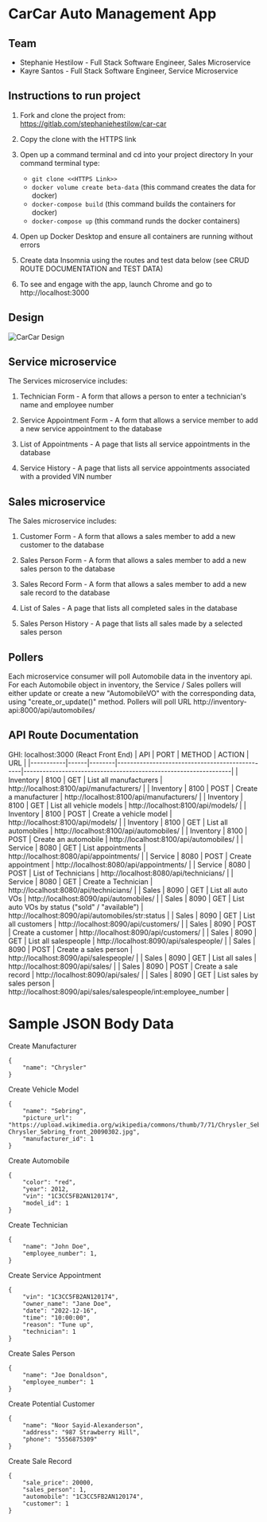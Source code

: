 # CarCar Auto Management App

## Team
* Stephanie Hestilow - Full Stack Software Engineer, Sales Microservice 
* Kayre Santos - Full Stack Software Engineer, Service Microservice

## Instructions to run project
1. Fork and clone the project from: https://gitlab.com/stephaniehestilow/car-car
2. Copy the clone with the HTTPS link
3. Open up a command terminal and cd into your project directory
In your command terminal type:

    - `git clone <<HTTPS Link>>`
    - `docker volume create beta-data` (this command creates the data for docker)
    - `docker-compose build` (this command builds the containers for docker)
    - `docker-compose up` (this command runds the docker containers)

4. Open up Docker Desktop and ensure all containers are running without errors
5. Create data Insomnia using the routes and test data below (see CRUD ROUTE DOCUMENTATION and TEST DATA)
6. To see and engage with the app, launch Chrome and go to http://localhost:3000

## Design
![CarCar Design](/images/CarCarDiagram.png "
CarCar Design")

## Service microservice
The Services microservice includes:
1. Technician Form - A form that allows a person to enter a technician's name and employee number

2. Service Appointment Form - A form that allows a service member to add a new service appointment to the database

3. List of Appointments - A page that lists all service appointments in the database

4. Service History - A page that lists all service appointments associated with a provided VIN number

## Sales microservice
The Sales microservice includes:
1. Customer Form - A form that allows a sales member to add a new customer to the database
    
2. Sales Person Form - A form that allows a sales member to add a new sales person to the database

3. Sales Record Form - A form that allows a sales member to add a new sale record to the database

4. List of Sales - A page that lists all completed sales in the database

5. Sales Person History - A page that lists all sales made by a selected sales person


## Pollers
Each microservice consumer will poll Automobile data in the inventory api.  For each Automobile object in inventory, the Service / Sales pollers will either update or create a new "AutomobileVO" with the corresponding data, using "create_or_update()" method.
Pollers will poll URL http://inventory-api:8000/api/automobiles/



## API Route Documentation
GHI: localhost:3000 (React Front End)
| API       | PORT | METHOD | ACTION                                         | URL                                                             |
|-----------|------|--------|------------------------------------------------|-----------------------------------------------------------------|
| Inventory | 8100 | GET    | List all manufacturers                         | http://localhost:8100/api/manufacturers/                        |
| Inventory | 8100 | POST   | Create a manufacturer                          | http://localhost:8100/api/manufacturers/                        |
| Inventory | 8100 | GET    | List all vehicle models                        | http://localhost:8100/api/models/                               |
| Inventory | 8100 | POST   | Create a vehicle model                         | http://localhost:8100/api/models/                               |
| Inventory | 8100 | GET    | List all automobiles                           | http://localhost:8100/api/automobiles/                          |
| Inventory | 8100 | POST   | Create an automobile                           | http://localhost:8100/api/automobiles/                          |
| Service   | 8080 | GET    | List appointments                              | http://localhost:8080/api/appointments/                         |
| Service   | 8080 | POST   | Create appointment                             | http://localhost:8080/api/appointments/                         |
| Service   | 8080 | POST   | List of Technicians                            | http://localhost:8080/api/technicians/                          |
| Service   | 8080 | GET    | Create a Technician                            | http://localhost:8080/api/technicians/                          |
| Sales     | 8090 | GET    | List all auto VOs                              | http://localhost:8090/api/automobiles/                          |
| Sales     | 8090 | GET    | List auto VOs by status ("sold" / "available") | http://localhost:8090/api/automobiles/str:status                |
| Sales     | 8090 | GET    | List all customers                             | http://localhost:8090/api/customers/                            |
| Sales     | 8090 | POST   | Create a customer                              | http://localhost:8090/api/customers/                            |
| Sales     | 8090 | GET    | List all salespeople                           | http://localhost:8090/api/salespeople/                          |
| Sales     | 8090 | POST   | Create a sales person                          | http://localhost:8090/api/salespeople/                          |
| Sales     | 8090 | GET    | List all sales                                 | http://localhost:8090/api/sales/                                |
| Sales     | 8090 | POST   | Create a sale record                           | http://localhost:8090/api/sales/                                |
| Sales     | 8090 | GET    | List sales by sales person                     | http://localhost:8090/api/sales/salespeople/int:employee_number |


# Sample JSON Body Data

Create Manufacturer
```
{
    "name": "Chrysler"
}
```

Create Vehicle Model
```
{
    "name": "Sebring",
    "picture_url": "https://upload.wikimedia.org/wikipedia/commons/thumb/7/71/Chrysler_Sebring_front_20090302.jpg/320px-Chrysler_Sebring_front_20090302.jpg",
    "manufacturer_id": 1
}
```

Create Automobile
```
{
    "color": "red",
    "year": 2012,
    "vin": "1C3CC5FB2AN120174",
    "model_id": 1
}
```

Create Technician
```
{
    "name": "John Doe",
    "employee_number": 1,
}
```

Create Service Appointment
```
{
    "vin": "1C3CC5FB2AN120174",
    "owner_name": "Jane Doe",
    "date": "2022-12-16",
    "time": "10:00:00",
    "reason": "Tune up",
    "technician": 1
}
```

Create Sales Person
```
{
    "name": "Joe Donaldson",
    "employee_number": 1
}
```

Create Potential Customer
```
{
    "name": "Noor Sayid-Alexanderson",
    "address": "987 Strawberry Hill",
    "phone": "5556875309"
}
```

Create Sale Record
```
{
    "sale_price": 20000,
    "sales_person": 1,
    "automobile": "1C3CC5FB2AN120174",
    "customer": 1
}
```

